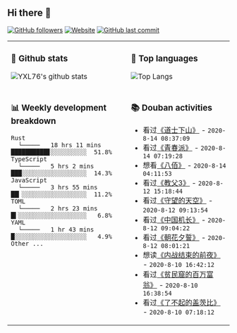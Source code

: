 ## Hi there 👋

[![GitHub followers](https://img.shields.io/github/followers/YXL76?style=for-the-badge&color=blue)](https://github.com/YXL76?tab=followers)
[![Website](https://img.shields.io/website?style=for-the-badge&up_message=Blog&url=https%3A%2F%2Fyxl76.net%2F&color=brightgreen)](https://yxl76.net)
[![GitHub last commit](https://img.shields.io/github/last-commit/YXL76/YXL76?label=update&style=for-the-badge&color=orange)](https://github.com/YXL76/YXL76)

<table>
<tr>
<td valign="top" width="54%">

### 🔭 Github stats

![YXL76's github stats](https://github-readme-stats.yxl76.vercel.app/api?username=YXL76&count_private=true&show_icons=true&theme=tokyonight)

</td>

<td valign="top" width="46%">

### 🌱 Top languages

![Top Langs](https://github-readme-stats.yxl76.vercel.app/api/top-langs/?username=YXL76&layout=compact&theme=tokyonight)

</td>
</tr>
<tr>
<td valign="top" width="54%">

### 📊 Weekly development breakdown

```text
Rust
  └─────   18 hrs 11 mins ██████████▊░░░░░░░░░░  51.8%
TypeScript
  └─────   5 hrs 2 mins   ███░░░░░░░░░░░░░░░░░░  14.3%
JavaScript
  └─────   3 hrs 55 mins  ██▎░░░░░░░░░░░░░░░░░░  11.2%
TOML
  └─────   2 hrs 23 mins  █▍░░░░░░░░░░░░░░░░░░░   6.8%
YAML
  └─────   1 hr 43 mins   █░░░░░░░░░░░░░░░░░░░░   4.9%
Other ...
```

</td>
<td valign="top" width="46%">

### 📚 Douban activities

- 看过[《道士下山》](http://movie.douban.com/subject/24879839/) - `2020-8-14 08:37:09`
- 看过[《青春派》](http://movie.douban.com/subject/24735062/) - `2020-8-14 07:19:28`
- 想看[《八佰》](http://movie.douban.com/subject/26754233/) - `2020-8-14 04:11:53`
- 看过[《教父3》](http://movie.douban.com/subject/1294240/) - `2020-8-12 15:18:44`
- 看过[《守望的天空》](http://movie.douban.com/subject/10508923/) - `2020-8-12 09:13:54`
- 看过[《中国机长》](http://movie.douban.com/subject/30295905/) - `2020-8-12 09:04:22`
- 看过[《朝花夕誓》](http://movie.douban.com/subject/27083561/) - `2020-8-12 08:01:21`
- 想读[《内战结束的前夜》](https://book.douban.com/subject/1264442/) - `2020-8-10 16:42:12`
- 看过[《贫民窟的百万富翁》](http://movie.douban.com/subject/2209573/) - `2020-8-10 16:38:54`
- 看过[《了不起的盖茨比》](http://movie.douban.com/subject/3364223/) - `2020-8-10 07:18:12`

</td>
</tr>
</table>

<!--
**YXL76/YXL76** is a ✨ _special_ ✨ repository because its `README.md` (this file) appears on your GitHub profile.

Here are some ideas to get you started:

- 🔭 I’m currently working on ...
- 🌱 I’m currently learning ...
- 👯 I’m looking to collaborate on ...
- 🤔 I’m looking for help with ...
- 💬 Ask me about ...
- 📫 How to reach me: ...
- 😄 Pronouns: ...
- ⚡ Fun fact: ...
-->
